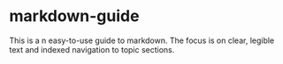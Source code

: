 markdown-guide
==============


This is a n easy-to-use guide to markdown. The focus is on clear, legible text
and indexed navigation to topic sections.
